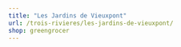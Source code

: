 ```yaml
---
title: "Les Jardins de Vieuxpont"
url: /trois-rivieres/les-jardins-de-vieuxpont/
shop: greengrocer
---
```

